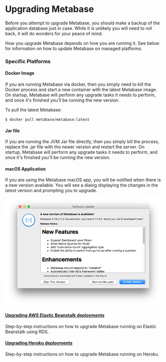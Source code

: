 # Upgrading Metabase

Before you attempt to upgrade Metabase, you should make a backup of the application database just in case. While it is unlikely you will need to roll back, it will do wonders for your peace of mind.

How you upgrade Metabase depends on how you are running it. See below for information on how to update Metabase on managed platforms.

### Specific Platforms


#### Docker Image

If you are running Metabase via docker, then you simply need to kill the Docker process and start a new container with the latest Metabase image. On startup, Metabase will perform any upgrade tasks it needs to perform, and once it's finished you'll be running the new version.

To pull the latest Metabase:

    $ docker pull metabase/metabase:latest

#### Jar file

If you are running the JVM Jar file directly, then you simply kill the process, replace the .jar file with the newer version and restart the server. On startup, Metabase will perform any upgrade tasks it needs to perform, and once it's finished you'll be running the new version.

#### macOS Application

If you are using the Metabase macOS app, you will be notified when there is a new version available. You will see a dialog displaying the changes in the latest version and prompting you to upgrade.

![Autoupdate Confirmation Dialog](images/AutoupdateScreenshot.png)

#### [Upgrading AWS Elastic Beanstalk deployments](running-metabase-on-elastic-beanstalk.html#deploying-new-versions-of-metabase)

Step-by-step instructions on how to upgrade Metabase running on Elastic Beanstalk using RDS.

#### [Upgrading Heroku deployments](running-metabase-on-heroku.html#deploying-new-versions-of-metabase)

Step-by-step instructions on how to upgrade Metabase running on Heroku.

